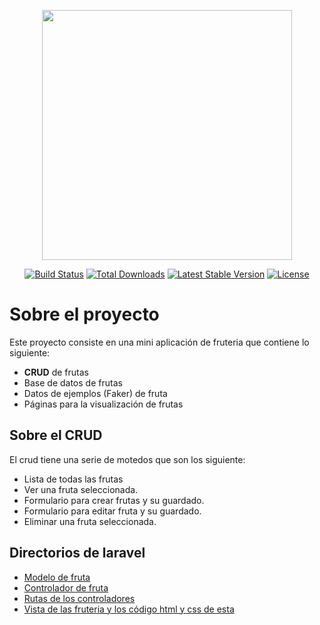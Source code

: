 <p align="center"><a href="https://laravel.com" target="_blank"><img src="https://raw.githubusercontent.com/laravel/art/master/logo-lockup/5%20SVG/2%20CMYK/1%20Full%20Color/laravel-logolockup-cmyk-red.svg" width="400"></a></p>

<p align="center">
<a href="https://travis-ci.org/laravel/framework"><img src="https://travis-ci.org/laravel/framework.svg" alt="Build Status"></a>
<a href="https://packagist.org/packages/laravel/framework"><img src="https://img.shields.io/packagist/dt/laravel/framework" alt="Total Downloads"></a>
<a href="https://packagist.org/packages/laravel/framework"><img src="https://img.shields.io/packagist/v/laravel/framework" alt="Latest Stable Version"></a>
<a href="https://packagist.org/packages/laravel/framework"><img src="https://img.shields.io/packagist/l/laravel/framework" alt="License"></a>
</p>

# Sobre el proyecto

Este proyecto consiste en una mini aplicación de fruteria que contiene lo siguiente:

- **CRUD** de frutas
- Base de datos de frutas
- Datos de ejemplos (Faker) de fruta
- Páginas para la visualización de frutas


## Sobre el **CRUD**

El crud tiene una serie de motedos que son los siguiente:

- Lista de todas las frutas
- Ver una fruta seleccionada.
- Formulario para crear frutas y su guardado.
- Formulario para editar fruta y su guardado.
- Eliminar una fruta seleccionada.

## Directorios de laravel

- [Modelo de fruta](https://github.com/jmarrieta98/Fruteria-Laravel/tree/master/app/Models)
- [Controlador de fruta](https://github.com/jmarrieta98/Fruteria-Laravel/tree/master/app/Http/Controllers)
- [Rutas de los controladores](https://github.com/jmarrieta98/Fruteria-Laravel/tree/master/routes.web.php)
- [Vista de las fruteria y los código html y css de esta](https://github.com/jmarrieta98/Fruteria-Laravel/tree/master/resources/views)
